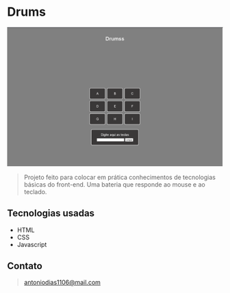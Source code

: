 # Drums
![preview](https://github.com/Tonybrh/Drums/blob/main/sounds/drumss.png)
> Projeto feito para colocar em prática conhecimentos de tecnologias básicas do front-end. Uma bateria que responde ao mouse e ao teclado.
## Tecnologias usadas
- HTML
- CSS
- Javascript

## Contato
> antoniodias1106@mail.com










